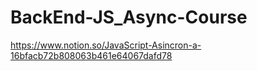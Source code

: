 # BackEnd-JS_Async-Course

https://www.notion.so/JavaScript-Asincron-a-16bfacb72b808063b461e64067dafd78